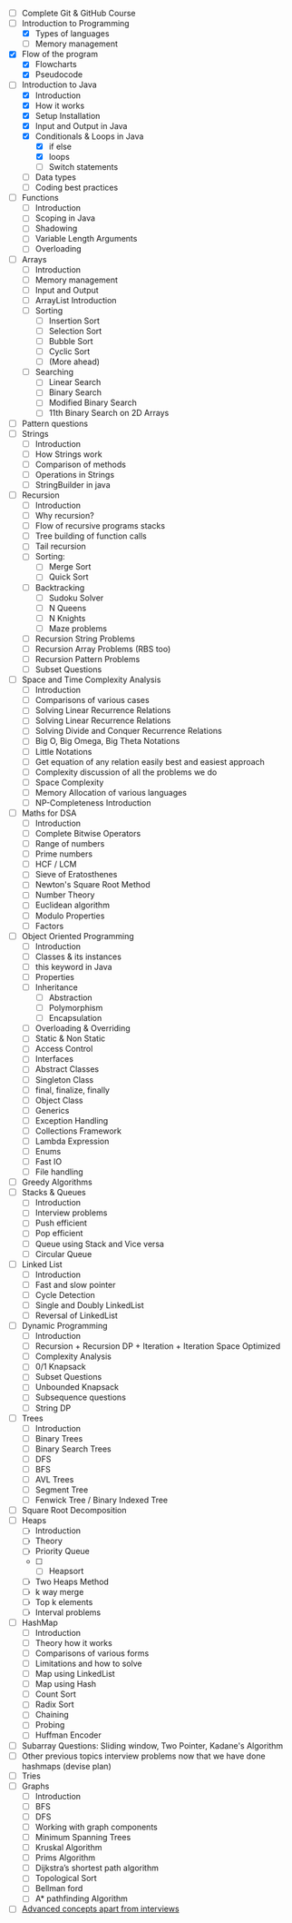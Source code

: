- [ ] Complete Git & GitHub Course
- [ ] Introduction to Programming
	- [x] Types of languages
 	- [ ] Memory management
 - [x] Flow of the program
 	- [x] Flowcharts
 	- [x] Pseudocode
 - [ ] Introduction to Java
 	- [x] Introduction
 	- [x] How it works
 	- [x] Setup Installation
 	- [x] Input and Output in Java
 	- [x] Conditionals & Loops in Java
 		- [x] if else
 		- [x] loops
 		- [ ] Switch statements
 	- [ ] Data types
 	- [ ] Coding best practices
 - [ ] Functions
 	- [ ] Introduction
 	- [ ] Scoping in Java
 	- [ ] Shadowing
 	- [ ] Variable Length Arguments
 	- [ ] Overloading
 - [ ] Arrays
 	- [ ] Introduction
 	- [ ] Memory management
 	- [ ] Input and Output
 	- [ ] ArrayList Introduction
 	- [ ] Sorting
 		- [ ] Insertion Sort
 		- [ ] Selection Sort
 		- [ ] Bubble Sort
 		- [ ] Cyclic Sort
 		- [ ] (More ahead)
 	- [ ] Searching
 		- [ ] Linear Search
 		- [ ] Binary Search
 		- [ ] Modified Binary Search
 		- [ ] 11th Binary Search on 2D Arrays
 - [ ] Pattern questions
 - [ ] Strings
      - [ ] Introduction
      - [ ]  How Strings work
      - [ ]  Comparison of methods
      - [ ]  Operations in Strings
      - [ ]  StringBuilder in java
 - [ ] Recursion
 	- [ ] Introduction
 	- [ ] Why recursion?
 	- [ ] Flow of recursive programs stacks
 	- [ ] Tree building of function calls
 	- [ ] Tail recursion
 	- [ ] Sorting:
 		- [ ] Merge Sort
 		- [ ] Quick Sort
 	- [ ] Backtracking
 		- [ ] Sudoku Solver
 		- [ ] N Queens
 		- [ ] N Knights
 		- [ ] Maze problems
 	- [ ] Recursion String Problems
 	- [ ] Recursion Array Problems (RBS too)
 	- [ ] Recursion Pattern Problems
 	- [ ] Subset Questions
 - [ ] Space and Time Complexity Analysis
 	- [ ] Introduction
 	- [ ] Comparisons of various cases
 	- [ ] Solving Linear Recurrence Relations
 	- [ ] Solving Linear Recurrence Relations
 	- [ ] Solving Divide and Conquer Recurrence Relations
 	- [ ] Big O, Big Omega, Big Theta Notations
 	- [ ] Little Notations
 	- [ ] Get equation of any relation easily best and easiest approach
 	- [ ] Complexity discussion of all the problems we do
 	- [ ] Space Complexity
 	- [ ] Memory Allocation of various languages
 	- [ ] NP-Completeness Introduction
 - [ ] Maths for DSA
 	- [ ] Introduction
 	- [ ] Complete Bitwise Operators
 	- [ ] Range of numbers
 	- [ ] Prime numbers
 	- [ ] HCF / LCM
 	- [ ] Sieve of Eratosthenes
 	- [ ] Newton's Square Root Method
 	- [ ] Number Theory
 	- [ ] Euclidean algorithm
 	- [ ] Modulo Properties
 	- [ ] Factors
 - [ ] Object Oriented Programming
 	- [ ] Introduction
 	- [ ] Classes & its instances
 	- [ ] this keyword in Java
 	- [ ] Properties
 	- [ ] Inheritance
 		- [ ] Abstraction
 		- [ ] Polymorphism
 		- [ ] Encapsulation
 	- [ ] Overloading & Overriding
 	- [ ] Static & Non Static
 	- [ ] Access Control
 	- [ ] Interfaces
 	- [ ] Abstract Classes
 	- [ ] Singleton Class
 	- [ ] final, finalize, finally
 	- [ ] Object Class
 	- [ ] Generics
 	- [ ] Exception Handling
 	- [ ] Collections Framework
 	- [ ] Lambda Expression
 	- [ ] Enums
 	- [ ] Fast IO
 	- [ ] File handling
 - [ ] Greedy Algorithms
 - [ ] Stacks & Queues
 	- [ ] Introduction
 	- [ ] Interview problems
 	- [ ] Push efficient
 	- [ ] Pop efficient
 	- [ ] Queue using Stack and Vice versa
 	- [ ] Circular Queue
 - [ ] Linked List
 	- [ ] Introduction
	 - [ ] Fast and slow pointer
 	- [ ] Cycle Detection
 	- [ ] Single and Doubly LinkedList
 	- [ ] Reversal of LinkedList
 - [ ] Dynamic Programming
 	- [ ] Introduction
 	- [ ] Recursion + Recursion DP + Iteration + Iteration Space Optimized
 	- [ ] Complexity Analysis
 	- [ ] 0/1 Knapsack
 	- [ ] Subset Questions
 	- [ ] Unbounded Knapsack
 	- [ ] Subsequence questions
 	- [ ] String DP
 - [ ] Trees
 	- [ ] Introduction
 	- [ ] Binary Trees
 	- [ ] Binary Search Trees
 	- [ ] DFS
 	- [ ] BFS
 	- [ ] AVL Trees
 	- [ ] Segment Tree
 	- [ ] Fenwick Tree / Binary Indexed Tree
 - [ ] Square Root Decomposition
 - [ ] Heaps
 	- [ ] Introduction
 	- [ ] Theory
 	- [ ] Priority Queue
 	- [ ] - [ ] Heapsort
 	- [ ] Two Heaps Method
 	- [ ] k way merge
 	- [ ] Top k elements
 	- [ ] Interval problems
 - [ ] HashMap
	 - [ ] Introduction
 	- [ ] Theory how it works
 	- [ ] Comparisons of various forms
 	- [ ] Limitations and how to solve
 	- [ ] Map using LinkedList
 	- [ ] Map using Hash
 	- [ ] Count Sort
 	- [ ] Radix Sort
 	- [ ] Chaining
 	- [ ] Probing
 	- [ ] Huffman Encoder
 - [ ] Subarray Questions: Sliding window, Two Pointer, Kadane's Algorithm
 - [ ] Other previous topics interview problems now that we have done hashmaps (devise plan)
 - [ ] Tries
 - [ ] Graphs
 	- [ ] Introduction
 	- [ ] BFS
 	- [ ] DFS
 	- [ ] Working with graph components
 	- [ ] Minimum Spanning Trees
 	- [ ] Kruskal Algorithm
	 - [ ] Prims Algorithm
 	- [ ] Dijkstra’s shortest path algorithm
 	- [ ] Topological Sort
 	- [ ] Bellman ford
 	- [ ] A* pathfinding Algorithm
 - [ ] [Advanced concepts apart from interviews](https://github.com/jelonmusk/DSA-Bootcamp-Java/blob/main/Advanced%20concepts%20apart%20from%20interviews.md)
